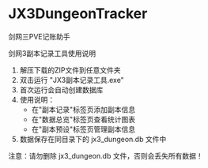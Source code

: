 # JX3DungeonTracker
剑网三PVE记账助手

剑网3副本记录工具使用说明

1. 解压下载的ZIP文件到任意文件夹
2. 双击运行 "JX3副本记录工具.exe"
3. 首次运行会自动创建数据库
4. 使用说明：
   - 在"副本记录"标签页添加副本信息
   - 在"数据总览"标签页查看统计图表
   - 在"副本预设"标签页管理副本信息
5. 数据保存在同目录下的 jx3_dungeon.db 文件中

注意：请勿删除 jx3_dungeon.db 文件，否则会丢失所有数据！
